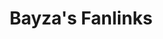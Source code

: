 ---
layout: index
title: Bayza's Fanlinks
description: Bayza fanlinks for stream, buy or download music.
link: fanlinks

image: https://bayzamusic.com/images/logomt.jpg
image_secure: https://bayzamusic.com/images/logomt.jpg
background: https://bayzamusic.com/images/bg-fanlinks.jpg

dark: false
---